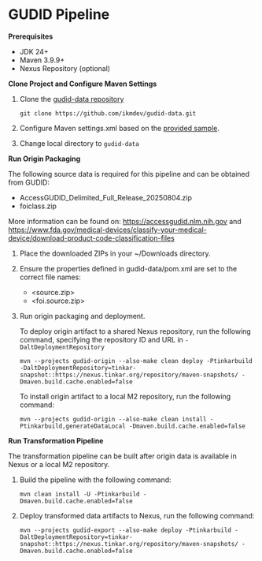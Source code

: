 # GUDID Pipeline

**Prerequisites**

* JDK 24+
* Maven 3.9.9+
* Nexus Repository (optional)

**Clone Project and Configure Maven Settings**

1. Clone the [gudid-data repository](https://github.com/ikmdev/gudid-data)

   ```
   git clone https://github.com/ikmdev/gudid-data.git
   ```

2. Configure Maven settings.xml based on the [provided sample](https://ikmdev.atlassian.net/wiki/spaces/IKDT/pages/1036648449/Centralized+Documentation+for+Maven+Settings+File+Configuration).

3. Change local directory to `gudid-data`

**Run Origin Packaging**

The following source data is required for this pipeline and can be obtained from GUDID:

* AccessGUDID_Delimited_Full_Release_20250804.zip
* foiclass.zip

More information can be found on: https://accessgudid.nlm.nih.gov and https://www.fda.gov/medical-devices/classify-your-medical-device/download-product-code-classification-files

1. Place the downloaded ZIPs in your ~/Downloads directory.

2. Ensure the properties defined in gudid-data/pom.xml are set to the correct file names:
   - <source.zip>
   - <foi.source.zip>

3. Run origin packaging and deployment.

   To deploy origin artifact to a shared Nexus repository, run the following command, specifying the repository ID and URL in `-DaltDeploymentRepository`
   ```
   mvn --projects gudid-origin --also-make clean deploy -Ptinkarbuild -DaltDeploymentRepository=tinkar-snapshot::https://nexus.tinkar.org/repository/maven-snapshots/ -Dmaven.build.cache.enabled=false
   ```

   To install origin artifact to a local M2 repository, run the following command:
   ```
   mvn --projects gudid-origin --also-make clean install -Ptinkarbuild,generateDataLocal -Dmaven.build.cache.enabled=false
   ```

**Run Transformation Pipeline**

The transformation pipeline can be built after origin data is available in Nexus or a local M2 repository.

1. Build the pipeline with the following command:
   ```
   mvn clean install -U -Ptinkarbuild -Dmaven.build.cache.enabled=false
   ```

2. Deploy transformed data artifacts to Nexus, run the following command:
   ```
   mvn --projects gudid-export --also-make deploy -Ptinkarbuild -DaltDeploymentRepository=tinkar-snapshot::https://nexus.tinkar.org/repository/maven-snapshots/ -Dmaven.build.cache.enabled=false
   ```
   
